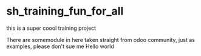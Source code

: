 # sh_training_fun_for_all
this is a super coool training project 

There are somemodule in here taken straight from odoo community, just as examples, please don't sue me
Hello world
